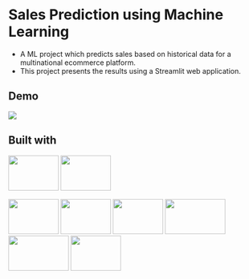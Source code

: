 
# Sales Prediction using Machine Learning

- A ML project which predicts sales based on historical data for a multinational ecommerce platform.
- This project presents the results using a Streamlit web application. 


## Demo

![](https://github.com/alexanic25/Sales-Prediction-using-Machine-Learning/blob/main/sales.gif)

## Built with 

<img src="https://i.imgur.com/Ihrm7vq.png" width="100" height="70"> <img src="https://i.imgur.com/YeZdNiN.png" width="100" height="70">

<img src="https://i.imgur.com/L0C7WWr.png" width="100" height="70"> <img src="https://i.imgur.com/GTEvFHW.png" width="100" height="70"> <img src="https://i.imgur.com/StKvF8t.png" width="100" height="70"> <img src="https://i.imgur.com/7jijMox.png" width="120" height="70"> <img src="https://i.imgur.com/tMw7gJW.png" width="120" height="70"> <img src="https://i.imgur.com/JBW7n57.png" width="100" height="70">

